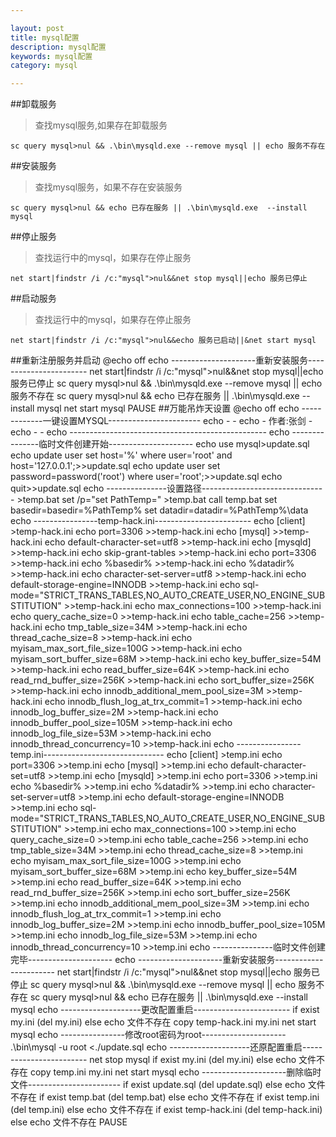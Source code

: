 ```yaml
---

layout: post
title: mysql配置
description: mysql配置
keywords: mysql配置
category: mysql

---
```

##卸载服务
>查找mysql服务,如果存在卸载服务

	sc query mysql>nul && .\bin\mysqld.exe --remove mysql || echo 服务不存在
##安装服务
>查找mysql服务，如果不存在安装服务

	sc query mysql>nul && echo 已存在服务 || .\bin\mysqld.exe  --install mysql
##停止服务
>查找运行中的mysql，如果存在停止服务

	net start|findstr /i /c:"mysql">nul&&net stop mysql||echo 服务已停止
##启动服务
>查找运行中的mysql，如果存在停止服务

	net start|findstr /i /c:"mysql">nul&&echo 服务已启动||&net start mysql
##重新注册服务并启动
	@echo off
	echo ---------------------重新安装服务-----------------------
	net start|findstr /i /c:"mysql">nul&&net stop mysql||echo 服务已停止
	sc query mysql>nul && .\bin\mysqld.exe --remove mysql || echo 服务不存在
	sc query mysql>nul && echo 已存在服务 || .\bin\mysqld.exe  --install mysql
	net start mysql
	PAUSE
##万能吊炸天设置
	@echo off
	echo -------------一键设置MYSQL-----------------------
	echo -						-
	echo -		作者:张剑			-
	echo -						-
	echo -------------------------------------------------
	echo ---------------临时文件创建开始---------------------
	echo use mysql>update.sql
	echo update user set host='%' where user='root' and host='127.0.0.1';>>update.sql
	echo update user set password=password('root') where user='root';>>update.sql
	echo quit>>update.sql
	echo ---------------设置路径-------------------------------
	>temp.bat set /p="set PathTemp=" <nul 
	cd>>temp.bat
	call temp.bat
	set basedir=basedir=%PathTemp%
	set datadir=datadir=%PathTemp%\data
	echo ----------------temp-hack.ini------------------------
	echo [client] >temp-hack.ini
	echo port=3306 >>temp-hack.ini
	echo [mysql] >>temp-hack.ini
	echo default-character-set=utf8 >>temp-hack.ini
	echo [mysqld] >>temp-hack.ini
	echo  skip-grant-tables >>temp-hack.ini
	echo port=3306 >>temp-hack.ini
	echo %basedir% >>temp-hack.ini
	echo %datadir% >>temp-hack.ini
	echo character-set-server=utf8 >>temp-hack.ini
	echo default-storage-engine=INNODB >>temp-hack.ini
	echo sql-mode="STRICT_TRANS_TABLES,NO_AUTO_CREATE_USER,NO_ENGINE_SUBSTITUTION" >>temp-hack.ini
	echo max_connections=100 >>temp-hack.ini
	echo query_cache_size=0 >>temp-hack.ini
	echo table_cache=256 >>temp-hack.ini
	echo tmp_table_size=34M >>temp-hack.ini
	echo thread_cache_size=8 >>temp-hack.ini
	echo myisam_max_sort_file_size=100G >>temp-hack.ini
	echo myisam_sort_buffer_size=68M >>temp-hack.ini
	echo key_buffer_size=54M >>temp-hack.ini
	echo read_buffer_size=64K >>temp-hack.ini
	echo read_rnd_buffer_size=256K >>temp-hack.ini
	echo sort_buffer_size=256K >>temp-hack.ini
	echo innodb_additional_mem_pool_size=3M >>temp-hack.ini
	echo innodb_flush_log_at_trx_commit=1 >>temp-hack.ini
	echo innodb_log_buffer_size=2M >>temp-hack.ini
	echo innodb_buffer_pool_size=105M >>temp-hack.ini
	echo innodb_log_file_size=53M >>temp-hack.ini
	echo innodb_thread_concurrency=10 >>temp-hack.ini
	echo ----------------temp.ini------------------------------
	echo [client] >temp.ini
	echo port=3306 >>temp.ini
	echo [mysql] >>temp.ini
	echo default-character-set=utf8 >>temp.ini
	echo [mysqld] >>temp.ini
	echo port=3306 >>temp.ini
	echo %basedir% >>temp.ini
	echo %datadir% >>temp.ini
	echo character-set-server=utf8 >>temp.ini
	echo default-storage-engine=INNODB >>temp.ini
	echo sql-mode="STRICT_TRANS_TABLES,NO_AUTO_CREATE_USER,NO_ENGINE_SUBSTITUTION" >>temp.ini
	echo max_connections=100 >>temp.ini
	echo query_cache_size=0 >>temp.ini
	echo table_cache=256 >>temp.ini
	echo tmp_table_size=34M >>temp.ini
	echo thread_cache_size=8 >>temp.ini
	echo myisam_max_sort_file_size=100G >>temp.ini
	echo myisam_sort_buffer_size=68M >>temp.ini
	echo key_buffer_size=54M >>temp.ini
	echo read_buffer_size=64K >>temp.ini
	echo read_rnd_buffer_size=256K >>temp.ini
	echo sort_buffer_size=256K >>temp.ini
	echo innodb_additional_mem_pool_size=3M >>temp.ini
	echo innodb_flush_log_at_trx_commit=1 >>temp.ini
	echo innodb_log_buffer_size=2M >>temp.ini
	echo innodb_buffer_pool_size=105M >>temp.ini
	echo innodb_log_file_size=53M >>temp.ini
	echo innodb_thread_concurrency=10 >>temp.ini
	echo ---------------临时文件创建完毕---------------------
	echo ---------------------重新安装服务-----------------------
	net start|findstr /i /c:"mysql">nul&&net stop mysql||echo 服务已停止
	sc query mysql>nul && .\bin\mysqld.exe --remove mysql || echo 服务不存在
	sc query mysql>nul && echo 已存在服务 || .\bin\mysqld.exe  --install mysql
	echo --------------------更改配置重启------------------------
	if exist my.ini (del my.ini) else echo 文件不存在
	copy temp-hack.ini my.ini
	net start mysql
	echo ----------------修改root密码为root---------------------
	.\bin\mysql -u root <./update.sql
	echo --------------------还原配置重启------------------------
	net stop mysql
	if exist my.ini (del my.ini) else echo 文件不存在
	copy temp.ini my.ini
	net start mysql
	echo ---------------------删除临时文件-----------------------
	if exist update.sql (del update.sql) else echo 文件不存在
	if exist temp.bat (del temp.bat) else echo 文件不存在
	if exist temp.ini (del temp.ini) else echo 文件不存在
	if exist temp-hack.ini (del temp-hack.ini) else echo 文件不存在
	PAUSE







